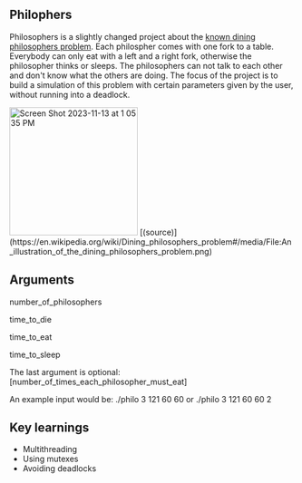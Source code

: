 ## Philophers

Philosophers is a slightly changed project about the [known dining philosophers problem](https://en.wikipedia.org/wiki/Dining_philosophers_problem). 
Each philospher comes with one fork to a table. Everybody can only eat with a left and a right fork, otherwise the philosopher thinks or sleeps. 
The philosophers can not talk to each other and don't know what the others are doing.
The focus of the project is to build a simulation of this problem with certain parameters given by the user, without running into a deadlock.

<img width="226" alt="Screen Shot 2023-11-13 at 1 05 35 PM" src="https://github.com/emmameinert/Philo/assets/110816436/5da68db5-c468-45bf-a77c-e14b842562d2">
[(source)](https://en.wikipedia.org/wiki/Dining_philosophers_problem#/media/File:An_illustration_of_the_dining_philosophers_problem.png)  

## Arguments

number_of_philosophers

time_to_die 

time_to_eat 

time_to_sleep

The last argument is optional:
[number_of_times_each_philosopher_must_eat]

An example input would be: ./philo 3 121 60 60 or ./philo 3 121 60 60 2

## Key learnings

- Multithreading
- Using mutexes
- Avoiding deadlocks
  
